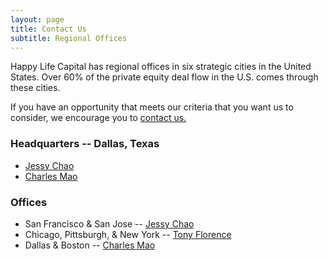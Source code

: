 ```yaml
---
layout: page
title: Contact Us
subtitle: Regional Offices
---
```


Happy Life Capital has regional offices in six strategic cities in the United States. Over 60% of the private equity deal flow in the U.S. comes through these cities. 

If you have an opportunity that meets our criteria that you want us to consider, we encourage you to [contact us.](happylifecapital.com/contact/)

### Headquarters -- Dallas, Texas
* [Jessy Chao](mailto:jessy_chao@happylifecapital.com)
* [Charles Mao](mailto:charles_mao@happylifecapital.com)

### Offices
* San Francisco & San Jose -- [Jessy Chao](mailto:jessy_chao@happylifecapital.com)
* Chicago, Pittsburgh, & New York -- [Tony Florence](mailto:tony_florence@comcast.net)
* Dallas & Boston -- [Charles Mao](mailto:charles_mao@happylifecapital.com)

